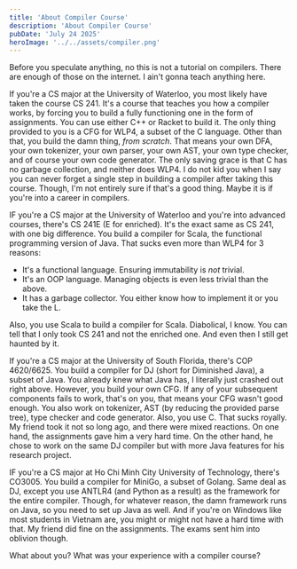```yaml
---
title: 'About Compiler Course'
description: 'About Compiler Course'
pubDate: 'July 24 2025'
heroImage: '../../assets/compiler.png'
---
```


Before you speculate anything, no this is not a tutorial on compilers. There are enough of those on the internet. I ain't gonna teach anything here.

If you're a CS major at the University of Waterloo, you most likely have taken the course CS 241. It's a course that teaches you how a compiler works, by forcing you to build a fully functioning one in the form of assignments. You can use either C++ or Racket to build it. The only thing provided to you is a CFG for WLP4, a subset of the C language. Other than that, you build the damn thing, *from scratch*. That means your own DFA, your own tokenizer, your own parser, your own AST, your own type checker, and of course your own code generator. The only saving grace is that C has no garbage collection, and neither does WLP4. I do not kid you when I say you can never forget a single step in building a compiler after taking this course. Though, I'm not entirely sure if that's a good thing. Maybe it is if you're into a career in compilers.

IF you're a CS major at the University of Waterloo and you're into advanced courses, there's CS 241E (E for enriched). It's the exact same as CS 241, with one big difference. You build a compiler for Scala, the functional programming version of Java. That sucks even more than WLP4 for 3 reasons:

- It's a functional language. Ensuring immutability is *not* trivial.
- It's an OOP language. Managing objects is even less trivial than the above.
- It has a garbage collector. You either know how to implement it or you take the L.

Also, you use Scala to build a compiler for Scala. Diabolical, I know. You can tell that I only took CS 241 and not the enriched one. And even then I still get haunted by it.

If you're a CS major at the University of South Florida, there's COP 4620/6625. You build a compiler for DJ (short for Diminished Java), a subset of Java. You already knew what Java has, I literally just crashed out right above. However, you build your own CFG. If any of your subsequent components fails to work, that's on you, that means your CFG wasn't good enough. You also work on tokenizer, AST (by reducing the provided parse tree), type checker and code generator. Also, you use C. That sucks royally. My friend took it not so long ago, and there were mixed reactions. On one hand, the assignments gave him a very hard time. On the other hand, he chose to work on the same DJ compiler but with more Java features for his research project.

IF you're a CS major at Ho Chi Minh City University of Technology, there's CO3005. You build a compiler for MiniGo, a subset of Golang. Same deal as DJ, except you use ANTLR4 (and Python as a result) as the framework for the entire compiler. Though, for whatever reason, the damn framework runs on Java, so you need to set up Java as well. And if you're on Windows like most students in Vietnam are, you might or might not have a hard time with that. My friend did fine on the assignments. The exams sent him into oblivion though.

What about you? What was your experience with a compiler course?